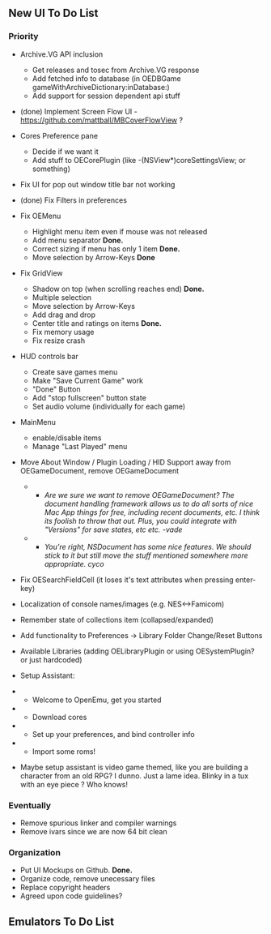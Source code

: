 ## New UI To Do List

### Priority
* Archive.VG API inclusion
    * Get releases and tosec from Archive.VG response
    * Add fetched info to database (in OEDBGame gameWithArchiveDictionary:inDatabase:)
    * Add support for session dependent api stuff
* (done) Implement Screen Flow UI - https://github.com/mattball/MBCoverFlowView ? 
* Cores Preference pane
    * Decide if we want it
    * Add stuff to OECorePlugin (like -(NSView*)coreSettingsView; or something)
* Fix UI for pop out window title bar not working
* (done) Fix Filters in preferences
* Fix OEMenu
    * Highlight menu item even if mouse was not released
    * Add menu separator        **Done.**
    * Correct sizing if menu has only 1 item        **Done.**
    * Move selection by Arrow-Keys **Done**
* Fix GridView
    * Shadow on top (when scrolling reaches end)        **Done.**
    * Multiple selection
    * Move selection by Arrow-Keys
    * Add drag and drop
    * Center title and ratings on items        **Done.**
    * Fix memory usage
    * Fix resize crash
* HUD controls bar
    * Create save games menu
    * Make "Save Current Game" work 
    * "Done" Button
    * Add "stop fullscreen" button state
    * Set audio volume (individually for each game)
* MainMenu
    * enable/disable items
    * Manage "Last Played" menu
* Move About Window / Plugin Loading / HID Support away from OEGameDocument, remove OEGameDocument

    * * _Are we sure we want to remove OEGameDocument? The document handling framework allows us to do all sorts of nice Mac App things for free, including recent documents, etc. I think its foolish to throw that out. Plus, you could integrate with "Versions" for save states, etc etc. -vade_
    * * _You're right, NSDocument has some nice features. We should stick to it but still move the stuff mentioned somewhere more appropriate. cyco_

* Fix OESearchFieldCell (it loses it's text attributes when pressing enter-key)
* Localization of console names/images (e.g. NES<->Famicom)
* Remember state of collections item (collapsed/expanded)
* Add functionality to Preferences -> Library Folder Change/Reset Buttons
* Available Libraries (adding OELibraryPlugin or using OESystemPlugin? or just hardcoded)

* Setup Assistant: 
* * Welcome to OpenEmu, get you started
* * Download cores
* * Set up your preferences, and bind controller info
* * Import some roms!

* Maybe setup assistant is video game themed, like you are building a character from an old RPG? I dunno. Just a lame idea. Blinky in a tux with an eye piece ? Who knows!

### Eventually
* Remove spurious linker and compiler warnings
* Remove ivars since we are now 64 bit clean

### Organization
* Put UI Mockups on Github.        **Done.**
* Organize code, remove unecessary files
* Replace copyright headers
* Agreed upon code guidelines?

## Emulators To Do List